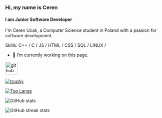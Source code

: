 

### Hi, my name is Ceren
#### I am Junior Software Developer


I'm Ceren Ucak, a Computer Science student in Poland with a passion for software development. 

Skills: C++ / C / JS / HTML / CSS / SQL / LINUX /
- 🔭 I’m currently working on this page. 


[<img src='https://cdn.jsdelivr.net/npm/simple-icons@3.0.1/icons/github.svg' alt='github' height='40'>](https://github.com/cerenucakk)  

[![trophy](https://github-profile-trophy.vercel.app/?username=cerenucakk)](https://github.com/ryo-ma/github-profile-trophy)

[![Top Langs](https://github-readme-stats.vercel.app/api/top-langs/?username=cerenucakk)](https://github.com/anuraghazra/github-readme-stats)

![GitHub stats](https://github-readme-stats.vercel.app/api?username=cerenucakk&show_icons=true&count_private=true)  

![GitHub streak stats](https://streak-stats.demolab.com/?user=cerenucakk)  

